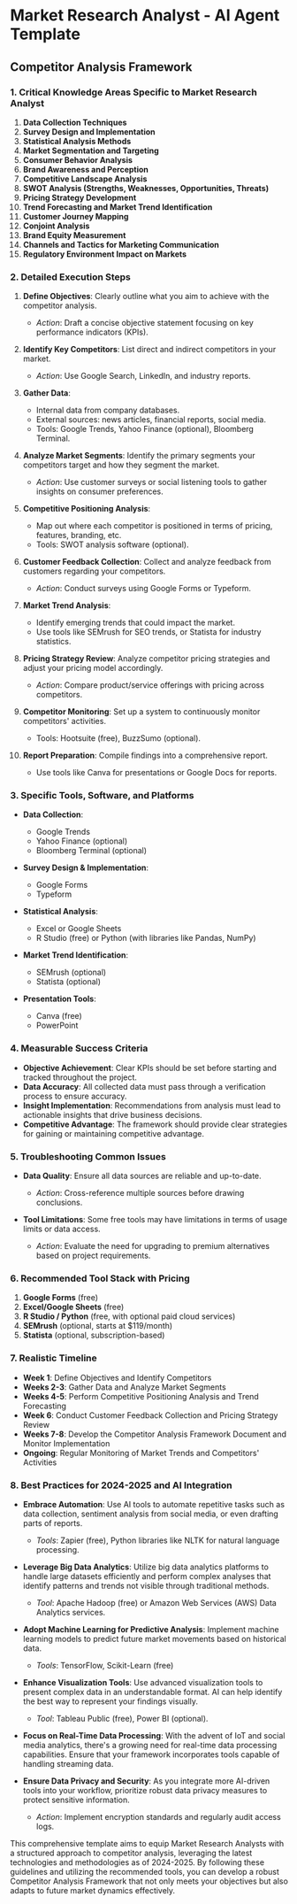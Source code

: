 # Market Research Analyst - AI Agent Template

## Competitor Analysis Framework

### 1. Critical Knowledge Areas Specific to Market Research Analyst

1. **Data Collection Techniques**
2. **Survey Design and Implementation**
3. **Statistical Analysis Methods**
4. **Market Segmentation and Targeting**
5. **Consumer Behavior Analysis**
6. **Brand Awareness and Perception**
7. **Competitive Landscape Analysis**
8. **SWOT Analysis (Strengths, Weaknesses, Opportunities, Threats)**
9. **Pricing Strategy Development**
10. **Trend Forecasting and Market Trend Identification**
11. **Customer Journey Mapping**
12. **Conjoint Analysis**
13. **Brand Equity Measurement**
14. **Channels and Tactics for Marketing Communication**
15. **Regulatory Environment Impact on Markets**

### 2. Detailed Execution Steps

1. **Define Objectives**: Clearly outline what you aim to achieve with the competitor analysis.
   - *Action*: Draft a concise objective statement focusing on key performance indicators (KPIs).

2. **Identify Key Competitors**: List direct and indirect competitors in your market.
   - *Action*: Use Google Search, LinkedIn, and industry reports.

3. **Gather Data**:
   - Internal data from company databases.
   - External sources: news articles, financial reports, social media.
   - Tools: Google Trends, Yahoo Finance (optional), Bloomberg Terminal.

4. **Analyze Market Segments**: Identify the primary segments your competitors target and how they segment the market.
   - *Action*: Use customer surveys or social listening tools to gather insights on consumer preferences.

5. **Competitive Positioning Analysis**:
   - Map out where each competitor is positioned in terms of pricing, features, branding, etc.
   - Tools: SWOT analysis software (optional).

6. **Customer Feedback Collection**: Collect and analyze feedback from customers regarding your competitors.
   - *Action*: Conduct surveys using Google Forms or Typeform.

7. **Market Trend Analysis**:
   - Identify emerging trends that could impact the market.
   - Use tools like SEMrush for SEO trends, or Statista for industry statistics.

8. **Pricing Strategy Review**: Analyze competitor pricing strategies and adjust your pricing model accordingly.
   - *Action*: Compare product/service offerings with pricing across competitors.

9. **Competitor Monitoring**: Set up a system to continuously monitor competitors' activities.
   - Tools: Hootsuite (free), BuzzSumo (optional).

10. **Report Preparation**: Compile findings into a comprehensive report.
    - Use tools like Canva for presentations or Google Docs for reports.

### 3. Specific Tools, Software, and Platforms

- **Data Collection**:
  - Google Trends
  - Yahoo Finance (optional)
  - Bloomberg Terminal (optional)

- **Survey Design & Implementation**:
  - Google Forms
  - Typeform

- **Statistical Analysis**:
  - Excel or Google Sheets
  - R Studio (free) or Python (with libraries like Pandas, NumPy)

- **Market Trend Identification**:
  - SEMrush (optional)
  - Statista (optional)

- **Presentation Tools**:
  - Canva (free)
  - PowerPoint

### 4. Measurable Success Criteria

- **Objective Achievement**: Clear KPIs should be set before starting and tracked throughout the project.
- **Data Accuracy**: All collected data must pass through a verification process to ensure accuracy.
- **Insight Implementation**: Recommendations from analysis must lead to actionable insights that drive business decisions.
- **Competitive Advantage**: The framework should provide clear strategies for gaining or maintaining competitive advantage.

### 5. Troubleshooting Common Issues

- **Data Quality**: Ensure all data sources are reliable and up-to-date.
  - *Action*: Cross-reference multiple sources before drawing conclusions.

- **Tool Limitations**: Some free tools may have limitations in terms of usage limits or data access.
  - *Action*: Evaluate the need for upgrading to premium alternatives based on project requirements.

### 6. Recommended Tool Stack with Pricing

1. **Google Forms** (free)
2. **Excel/Google Sheets** (free)
3. **R Studio / Python** (free, with optional paid cloud services)
4. **SEMrush** (optional, starts at $119/month)
5. **Statista** (optional, subscription-based)

### 7. Realistic Timeline

- **Week 1**: Define Objectives and Identify Competitors
- **Weeks 2-3**: Gather Data and Analyze Market Segments
- **Weeks 4-5**: Perform Competitive Positioning Analysis and Trend Forecasting
- **Week 6**: Conduct Customer Feedback Collection and Pricing Strategy Review
- **Weeks 7-8**: Develop the Competitor Analysis Framework Document and Monitor Implementation
- **Ongoing**: Regular Monitoring of Market Trends and Competitors' Activities

### 8. Best Practices for 2024-2025 and AI Integration

- **Embrace Automation**: Use AI tools to automate repetitive tasks such as data collection, sentiment analysis from social media, or even drafting parts of reports.
  - *Tools*: Zapier (free), Python libraries like NLTK for natural language processing.

- **Leverage Big Data Analytics**: Utilize big data analytics platforms to handle large datasets efficiently and perform complex analyses that identify patterns and trends not visible through traditional methods.
  - *Tool*: Apache Hadoop (free) or Amazon Web Services (AWS) Data Analytics services.

- **Adopt Machine Learning for Predictive Analysis**: Implement machine learning models to predict future market movements based on historical data.
  - *Tools*: TensorFlow, Scikit-Learn (free)

- **Enhance Visualization Tools**: Use advanced visualization tools to present complex data in an understandable format. AI can help identify the best way to represent your findings visually.
  - *Tool*: Tableau Public (free), Power BI (optional).

- **Focus on Real-Time Data Processing**: With the advent of IoT and social media analytics, there's a growing need for real-time data processing capabilities. Ensure that your framework incorporates tools capable of handling streaming data.

- **Ensure Data Privacy and Security**: As you integrate more AI-driven tools into your workflow, prioritize robust data privacy measures to protect sensitive information.
  - *Action*: Implement encryption standards and regularly audit access logs.

This comprehensive template aims to equip Market Research Analysts with a structured approach to competitor analysis, leveraging the latest technologies and methodologies as of 2024-2025. By following these guidelines and utilizing the recommended tools, you can develop a robust Competitor Analysis Framework that not only meets your objectives but also adapts to future market dynamics effectively.

